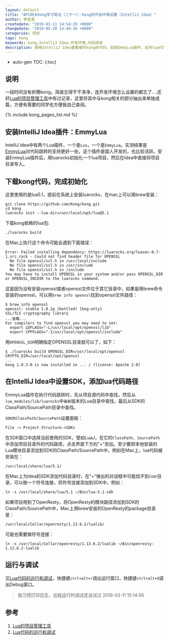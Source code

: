 ```yaml
---
layout: default
title: "API网关Kong学习笔记（二十一）：Kong的开发环境设置（IntelliJ Idea）"
author: 李佶澳
createdate: "2019-03-11 14:54:29 +0800"
changedate: "2019-05-20 14:49:36 +0800"
categories: 项目
tags: kong
keywords: kong,IntelliJ Idea,开发环境,代码阅读
description: 使用IntelliJ Idea查看编写kong的代码，安装EmmyLua插件，支持lua代码跳转和debug，luarocs安装依赖
---
```


* auto-gen TOC:
{:toc}

## 说明

一段时间没有折腾kong，简直忘得干干净净，连开发环境怎么设置的都忘了....还好[Lua的项目管理工具][1]中有过记录，这里将其中与kong相关的部分抽出来单独成篇，方便有需要的同学也方便我自己查阅。

{% include kong_pages_list.md %}

## 安装IntelliJ Idea插件：EmmyLua

IntelliJ Idea中有两个Lua插件，一个是`Lua`，一个是`EmmyLua`。实测结果是[EmmyLua](https://github.com/EmmyLua)对代码跳转的支持更好一些，这个插件是国人开发的，也比较活跃。安装EmmyLua插件后，用luarocks初始化一个lua项目，然后在Idea中直接将项目目录导入。

## 下载kong代码，完成初始化

这里使用的是lua5.1，提前在系统上安装luarocks，在mac上可以用brew安装：

	git clone https://github.com/Kong/kong.git
	cd kong
	luarocks init --lua-dir=/usr/local/opt/lua@5.1

下载kong依赖的lua包:

	./luarocks build

在Mac上执行这个命令可能会遇到下面错误： 

```
Error: Failed installing dependency: https://luarocks.org/luasec-0.7-1.src.rock - Could not find header file for OPENSSL
  No file openssl/ssl.h in /usr/local/include
  No file openssl/ssl.h in /usr/include
  No file openssl/ssl.h in /include
You may have to install OPENSSL in your system and/or pass OPENSSL_DIR or OPENSSL_INCDIR to the luarocks command.
```

这是因为没有安装openssl或者openssl文件位于其它目录中，如果是用brew命令安装的openssl，可以用`brew info openssl`找到openssl文件路径：

```
$ brew info openssl
openssl: stable 1.0.2q (bottled) [keg-only]
SSL/TLS cryptography library
...省略...
For compilers to find openssl you may need to set:
  export LDFLAGS="-L/usr/local/opt/openssl/lib"
  export CPPFLAGS="-I/usr/local/opt/openssl/include"
```

用`OPENSSL_DIR`明确指定OPENSSL目录就可以了，如下：

	$ ./luarocks build OPENSSL_DIR=/usr/local/opt/openssl   CRYPTO_DIR=/usr/local/opt/openssl
	...
	kong 1.0.3-0 is now installed in ... / (license: Apache 2.0)

## 在IntelliJ Idea中设置SDK，添加lua代码路径

EmmyLua插件在执行代码跳转时，先从项目源代码中查找，然后从`lua_modules/lib/luarocks`中`最新`版本的Lua目录中查找，最后从SDK的ClassPath/SourcePath目录中查找。

`SDK的ClassPath/SourcePath`设置面板：

	File -> Project Structure->SDKs

在SDK窗口中选择当前使用的SDK，譬如LuaJ，在它的`ClassPath`、`SourcePath`中添加项目目录外的代码路径，点击界面下方的“+”添加。至少要把本地安装的Lua模块目录添加到SDK的ClassPath/SourcePath中，例如在Mac上，lua代码被安装在：

	/usr/local/share/lua/5.1/

在Mac上为Idea的SDK添加代码目录时，在“+”弹出的对话框中可能找不到/usr目录，可以做一个符号连接，将符号连接添加到SDK中，例如：

	ln -s /usr/local/share/lua/5.1 ~/Bin/lua-5.1-sdk

如果项目用到了OpenResty，将OpenResty的模块路径添加到SDK的ClassPath/SourcePath中，Mac上用brew安装的OpenResty的package目录是：

	/usr/local/Cellar/openresty/1.13.6.2/lualib/

可能也需要做符号连接：

	ln -s /usr/local/Cellar/openresty/1.13.6.2/lualib ~/Bin/openresty-1.13.6.2-lualib

## 运行与调试

见[Lua代码的运行和调试][2]，快捷键`ctrl+alt+r`调出运行窗口，快捷键`ctrl+alt+d`调出Debug窗口。

>我习惯打印日志，远程运行时调试还没试过 2019-03-11 15:14:56

## 参考

1. [Lua的项目管理工具][1]
2. [Lua代码的运行和调试][2]

[1]: https://www.lijiaocn.com/%E7%BC%96%E7%A8%8B/2018/10/22/language-lua-study.html#lua%E7%9A%84%E9%A1%B9%E7%9B%AE%E7%AE%A1%E7%90%86%E5%B7%A5%E5%85%B7 "Lua的项目管理工具"
[2]: https://www.lijiaocn.com/%E7%BC%96%E7%A8%8B/2018/10/22/language-lua-study.html#lua%E4%BB%A3%E7%A0%81%E7%9A%84%E8%B0%83%E8%AF%95%E6%96%B9%E6%B3%95 "Lua代码的运行和调试"
